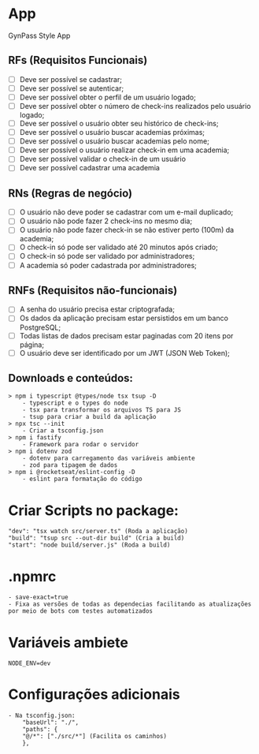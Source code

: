 # App

GynPass Style App

## RFs (Requisitos Funcionais)

- [ ] Deve ser possível se cadastrar;
- [ ] Deve ser possível se autenticar;
- [ ] Deve ser possível obter o perfil de um usuário logado;
- [ ] Deve ser possível obter o número de check-ins realizados pelo usuário logado;
- [ ] Deve ser possível o usuário obter seu histórico de check-ins;
- [ ] Deve ser possível o usuário buscar academias próximas;
- [ ] Deve ser possível o usuário buscar academias pelo nome;
- [ ] Deve ser possível o usuário realizar check-in em uma academia;
- [ ] Deve ser possível validar o check-in de um usuário
- [ ] Deve ser possível cadastrar uma academia

## RNs (Regras de negócio)

- [ ] O usuário não deve poder se cadastrar com um e-mail duplicado;
- [ ] O usuário não pode fazer 2 check-ins no mesmo dia;
- [ ] O usuário não pode fazer check-in se não estiver perto (100m) da academia;
- [ ] O check-in só pode ser validado até 20 minutos após criado;
- [ ] O check-in só pode ser validado por administradores;
- [ ] A academia só poder cadastrada por administradores;

## RNFs (Requisitos não-funcionais)

- [ ] A senha do usuário precisa estar criptografada;
- [ ] Os dados da aplicação precisam estar persistidos em um banco PostgreSQL;
- [ ] Todas listas de dados precisam estar paginadas com 20 itens por página;
- [ ] O usuário deve ser identificado por um JWT (JSON Web Token);

## Downloads e conteúdos:
    > npm i typescript @types/node tsx tsup -D
        - typescript e o types do node
        - tsx para transformar os arquivos TS para JS
        - tsup para criar a build da aplicação
    > npx tsc --init 
        - Criar a tsconfig.json
    > npm i fastify
        - Framework para rodar o servidor
    > npm i dotenv zod
        - dotenv para carregamento das variáveis ambiente
        - zod para tipagem de dados
    > npm i @rocketseat/eslint-config -D
        - eslint para formatação do código
    
# Criar Scripts no package:
    "dev": "tsx watch src/server.ts" (Roda a aplicação)
    "build": "tsup src --out-dir build" (Cria a build)
    "start": "node build/server.js" (Roda a build)

# .npmrc
    - save-exact=true
    - Fixa as versões de todas as dependecias facilitando as atualizações por meio de bots com testes automatizados

# Variáveis ambiete
    NODE_ENV=dev

# Configurações adicionais
    - Na tsconfig.json:
        "baseUrl": "./",   
        "paths": {
        "@/*": ["./src/*"] (Facilita os caminhos)
        },  